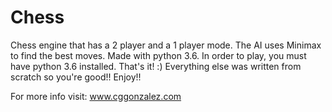 # Chess
Chess engine that has a 2 player and a 1 player mode. The AI uses Minimax to find the best moves. 
Made with python 3.6. In order to play, you must have python 3.6 installed. That's it! :) Everything else was written 
from scratch so you're good!! Enjoy!!

For more info visit: www.cggonzalez.com
